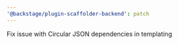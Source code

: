 ```yaml
---
'@backstage/plugin-scaffolder-backend': patch
---
```


Fix issue with Circular JSON dependencies in templating
